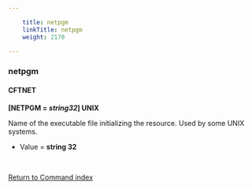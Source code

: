 ```yaml
---

    title: netpgm
    linkTitle: netpgm
    weight: 2170

---
```

<span id="netpgm"></span>

### netpgm

#### CFTNET

**\[NETPGM = *string32*\] UNIX**

Name of the executable file initializing the resource. Used by some
UNIX systems.

- Value = <span style="font-weight: bold;">****string
    32****</span>

 

[Return to Command index](../../)
